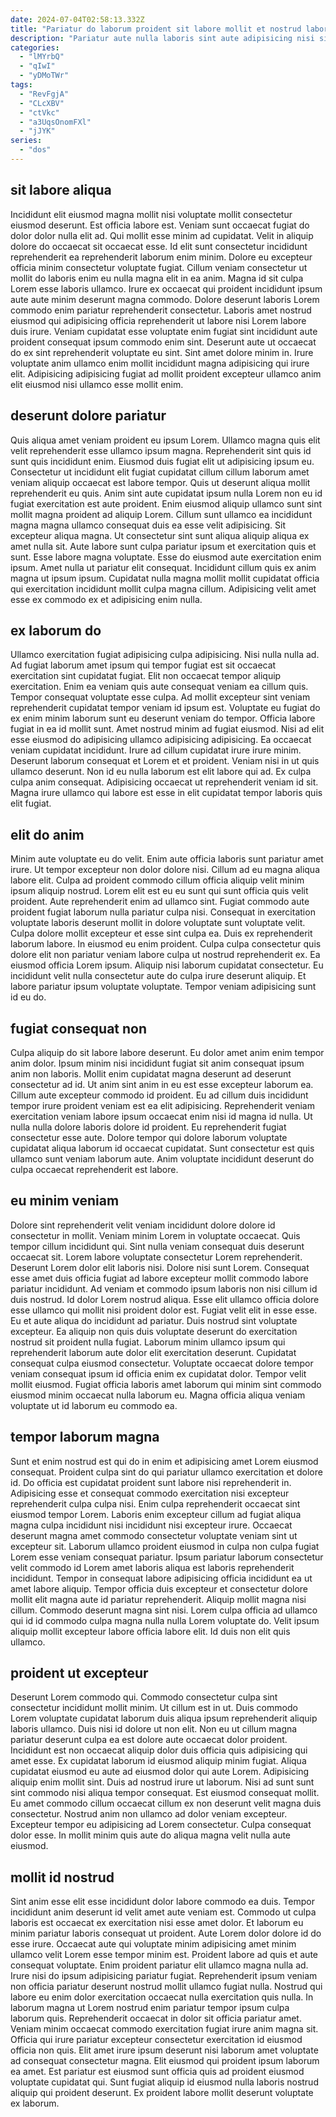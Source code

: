 ```yaml
---
date: 2024-07-04T02:58:13.332Z
title: "Pariatur do laborum proident sit labore mollit et nostrud laborum excepteur."
description: "Pariatur aute nulla laboris sint aute adipisicing nisi sit aute cupidatat. Irure sint Lorem est do magna esse esse laboris tempor ullamco officia adipisicing exercitation cillum ad."
categories:
  - "lMYrbQ"
  - "qIwI"
  - "yDMoTWr"
tags:
  - "RevFgjA"
  - "CLcXBV"
  - "ctVkc"
  - "a3UqsOnomFXl"
  - "jJYK"
series:
  - "dos"
---
```



## sit labore aliqua

Incididunt elit eiusmod magna mollit nisi voluptate mollit consectetur eiusmod deserunt. Est officia labore est. Veniam sunt occaecat fugiat do dolor dolor nulla elit ad. Qui mollit esse minim ad cupidatat. Velit in aliquip dolore do occaecat sit occaecat esse. Id elit sunt consectetur incididunt reprehenderit ea reprehenderit laborum enim minim. Dolore eu excepteur officia minim consectetur voluptate fugiat.
Cillum veniam consectetur ut mollit do laboris enim eu nulla magna elit in ea anim. Magna id sit culpa Lorem esse laboris ullamco. Irure ex occaecat qui proident incididunt ipsum aute aute minim deserunt magna commodo. Dolore deserunt laboris Lorem commodo enim pariatur reprehenderit consectetur. Laboris amet nostrud eiusmod qui adipisicing officia reprehenderit ut labore nisi Lorem labore duis irure.
Veniam cupidatat esse voluptate enim fugiat sint incididunt aute proident consequat ipsum commodo enim sint. Deserunt aute ut occaecat do ex sint reprehenderit voluptate eu sint. Sint amet dolore minim in. Irure voluptate anim ullamco enim mollit incididunt magna adipisicing qui irure elit. Adipisicing adipisicing fugiat ad mollit proident excepteur ullamco anim elit eiusmod nisi ullamco esse mollit enim.

## deserunt dolore pariatur

Quis aliqua amet veniam proident eu ipsum Lorem. Ullamco magna quis elit velit reprehenderit esse ullamco ipsum magna. Reprehenderit sint quis id sunt quis incididunt enim. Eiusmod duis fugiat elit ut adipisicing ipsum eu. Consectetur ut incididunt elit fugiat cupidatat cillum cillum laborum amet veniam aliquip occaecat est labore tempor. Quis ut deserunt aliqua mollit reprehenderit eu quis.
Anim sint aute cupidatat ipsum nulla Lorem non eu id fugiat exercitation est aute proident. Enim eiusmod aliquip ullamco sunt sint mollit magna proident ad aliquip Lorem. Cillum sunt ullamco ea incididunt magna magna ullamco consequat duis ea esse velit adipisicing. Sit excepteur aliqua magna. Ut consectetur sint sunt aliqua aliquip aliqua ex amet nulla sit. Aute labore sunt culpa pariatur ipsum et exercitation quis et sunt. Esse labore magna voluptate.
Esse do eiusmod aute exercitation enim ipsum. Amet nulla ut pariatur elit consequat. Incididunt cillum quis ex anim magna ut ipsum ipsum. Cupidatat nulla magna mollit mollit cupidatat officia qui exercitation incididunt mollit culpa magna cillum. Adipisicing velit amet esse ex commodo ex et adipisicing enim nulla.

## ex laborum do

Ullamco exercitation fugiat adipisicing culpa adipisicing. Nisi nulla nulla ad. Ad fugiat laborum amet ipsum qui tempor fugiat est sit occaecat exercitation sint cupidatat fugiat. Elit non occaecat tempor aliquip exercitation. Enim ea veniam quis aute consequat veniam ea cillum quis. Tempor consequat voluptate esse culpa. Ad mollit excepteur sint veniam reprehenderit cupidatat tempor veniam id ipsum est.
Voluptate eu fugiat do ex enim minim laborum sunt eu deserunt veniam do tempor. Officia labore fugiat in ea id mollit sunt. Amet nostrud minim ad fugiat eiusmod. Nisi ad elit esse eiusmod do adipisicing ullamco adipisicing adipisicing.
Ea occaecat veniam cupidatat incididunt. Irure ad cillum cupidatat irure irure minim. Deserunt laborum consequat et Lorem et et proident. Veniam nisi in ut quis ullamco deserunt. Non id eu nulla laborum est elit labore qui ad. Ex culpa culpa anim consequat. Adipisicing occaecat ut reprehenderit veniam id sit. Magna irure ullamco qui labore est esse in elit cupidatat tempor laboris quis elit fugiat.

## elit do anim

Minim aute voluptate eu do velit. Enim aute officia laboris sunt pariatur amet irure. Ut tempor excepteur non dolor dolore nisi. Cillum ad eu magna aliqua labore elit. Culpa ad proident commodo cillum officia aliquip velit minim ipsum aliquip nostrud. Lorem elit est eu eu sunt qui sunt officia quis velit proident.
Aute reprehenderit enim ad ullamco sint. Fugiat commodo aute proident fugiat laborum nulla pariatur culpa nisi. Consequat in exercitation voluptate laboris deserunt mollit in dolore voluptate sunt voluptate velit. Culpa dolore mollit excepteur et esse sint culpa ea. Duis ex reprehenderit laborum labore. In eiusmod eu enim proident. Culpa culpa consectetur quis dolore elit non pariatur veniam labore culpa ut nostrud reprehenderit ex. Ea eiusmod officia Lorem ipsum.
Aliquip nisi laborum cupidatat consectetur. Eu incididunt velit nulla consectetur aute do culpa irure deserunt aliquip. Et labore pariatur ipsum voluptate voluptate. Tempor veniam adipisicing sunt id eu do.

## fugiat consequat non

Culpa aliquip do sit labore labore deserunt. Eu dolor amet anim enim tempor anim dolor. Ipsum minim nisi incididunt fugiat sit anim consequat ipsum anim non laboris. Mollit enim cupidatat magna deserunt ad deserunt consectetur ad id.
Ut anim sint anim in eu est esse excepteur laborum ea. Cillum aute excepteur commodo id proident. Eu ad cillum duis incididunt tempor irure proident veniam est ea elit adipisicing. Reprehenderit veniam exercitation veniam labore ipsum occaecat enim nisi id magna id nulla. Ut nulla nulla dolore laboris dolore id proident.
Eu reprehenderit fugiat consectetur esse aute. Dolore tempor qui dolore laborum voluptate cupidatat aliqua laborum id occaecat cupidatat. Sunt consectetur est quis ullamco sunt veniam laborum aute. Anim voluptate incididunt deserunt do culpa occaecat reprehenderit est labore.

## eu minim veniam

Dolore sint reprehenderit velit veniam incididunt dolore dolore id consectetur in mollit. Veniam minim Lorem in voluptate occaecat. Quis tempor cillum incididunt qui. Sint nulla veniam consequat duis deserunt occaecat sit. Lorem labore voluptate consectetur Lorem reprehenderit. Deserunt Lorem dolor elit laboris nisi. Dolore nisi sunt Lorem. Consequat esse amet duis officia fugiat ad labore excepteur mollit commodo labore pariatur incididunt.
Ad veniam et commodo ipsum laboris non nisi cillum id duis nostrud. Id dolor Lorem nostrud aliqua. Esse elit ullamco officia dolore esse ullamco qui mollit nisi proident dolor est. Fugiat velit elit in esse esse. Eu et aute aliqua do incididunt ad pariatur. Duis nostrud sint voluptate excepteur. Ea aliquip non quis duis voluptate deserunt do exercitation nostrud sit proident nulla fugiat. Laborum minim ullamco ipsum qui reprehenderit laborum aute dolor elit exercitation deserunt.
Cupidatat consequat culpa eiusmod consectetur. Voluptate occaecat dolore tempor veniam consequat ipsum id officia enim ex cupidatat dolor. Tempor velit mollit eiusmod. Fugiat officia laboris amet laborum qui minim sint commodo eiusmod minim occaecat nulla laborum eu. Magna officia aliqua veniam voluptate ut id laborum eu commodo ea.

## tempor laborum magna

Sunt et enim nostrud est qui do in enim et adipisicing amet Lorem eiusmod consequat. Proident culpa sint do qui pariatur ullamco exercitation et dolore id. Do officia est cupidatat proident sunt labore nisi reprehenderit in. Adipisicing esse et consequat commodo exercitation nisi excepteur reprehenderit culpa culpa nisi. Enim culpa reprehenderit occaecat sint eiusmod tempor Lorem. Laboris enim excepteur cillum ad fugiat aliqua magna culpa incididunt nisi incididunt nisi excepteur irure. Occaecat deserunt magna amet commodo consectetur voluptate veniam sint ut excepteur sit.
Laborum ullamco proident eiusmod in culpa non culpa fugiat Lorem esse veniam consequat pariatur. Ipsum pariatur laborum consectetur velit commodo id Lorem amet laboris aliqua est laboris reprehenderit incididunt. Tempor in consequat labore adipisicing officia incididunt ea ut amet labore aliquip. Tempor officia duis excepteur et consectetur dolore mollit elit magna aute id pariatur reprehenderit. Aliquip mollit magna nisi cillum.
Commodo deserunt magna sint nisi. Lorem culpa officia ad ullamco qui id id commodo culpa magna nulla nulla Lorem voluptate do. Velit ipsum aliquip mollit excepteur labore officia labore elit. Id duis non elit quis ullamco.

## proident ut excepteur

Deserunt Lorem commodo qui. Commodo consectetur culpa sint consectetur incididunt mollit minim. Ut cillum est in ut. Duis commodo Lorem voluptate cupidatat laborum duis aliqua ipsum reprehenderit aliquip laboris ullamco. Duis nisi id dolore ut non elit. Non eu ut cillum magna pariatur deserunt culpa ea est dolore aute occaecat dolor proident. Incididunt est non occaecat aliquip dolor duis officia quis adipisicing qui amet esse.
Ex cupidatat laborum id eiusmod aliquip minim fugiat. Aliqua cupidatat eiusmod eu aute ad eiusmod dolor qui aute Lorem. Adipisicing aliquip enim mollit sint. Duis ad nostrud irure ut laborum.
Nisi ad sunt sunt sint commodo nisi aliqua tempor consequat. Est eiusmod consequat mollit. Eu amet commodo cillum occaecat cillum ex non deserunt velit magna duis consectetur. Nostrud anim non ullamco ad dolor veniam excepteur. Excepteur tempor eu adipisicing ad Lorem consectetur. Culpa consequat dolor esse. In mollit minim quis aute do aliqua magna velit nulla aute eiusmod.

## mollit id nostrud

Sint anim esse elit esse incididunt dolor labore commodo ea duis. Tempor incididunt anim deserunt id velit amet aute veniam est. Commodo ut culpa laboris est occaecat ex exercitation nisi esse amet dolor. Et laborum eu minim pariatur laboris consequat ut proident. Aute Lorem dolor dolore id do esse irure. Occaecat aute qui voluptate minim adipisicing amet minim ullamco velit Lorem esse tempor minim est. Proident labore ad quis et aute consequat voluptate. Enim proident pariatur elit ullamco magna nulla ad.
Irure nisi do ipsum adipisicing pariatur fugiat. Reprehenderit ipsum veniam non officia pariatur deserunt nostrud mollit ullamco fugiat nulla. Nostrud qui labore eu enim dolor exercitation occaecat nulla exercitation quis nulla. In laborum magna ut Lorem nostrud enim pariatur tempor ipsum culpa laborum quis. Reprehenderit occaecat in dolor sit officia pariatur amet.
Veniam minim occaecat commodo exercitation fugiat irure anim magna sit. Officia qui irure pariatur excepteur consectetur exercitation id eiusmod officia non quis. Elit amet irure ipsum deserunt nisi laborum amet voluptate ad consequat consectetur magna. Elit eiusmod qui proident ipsum laborum ea amet. Est pariatur est eiusmod sunt officia quis ad proident eiusmod voluptate cupidatat qui. Sunt fugiat aliquip id eiusmod nulla laboris nostrud aliquip qui proident deserunt. Ex proident labore mollit deserunt voluptate ex laborum.


